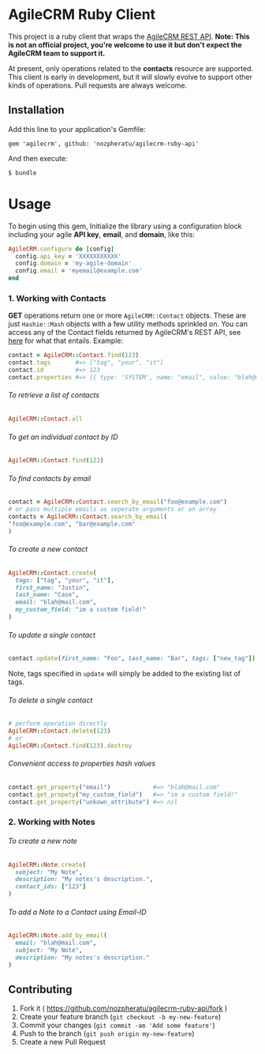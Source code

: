 AgileCRM Ruby Client
=================

This project is a ruby client that wraps the [AgileCRM REST API](https://www.agilecrm.com/api/rest). **Note: This is not an official project, you're welcome to use it but don't expect the AgileCRM team to support it.**

At present, only operations related to the **contacts** resource are supported. This client is early in development, but it will slowly evolve to support other kinds of operations. Pull requests are always welcome.

## Installation

Add this line to your application's Gemfile:

    gem 'agilecrm', github: 'nozpheratu/agilecrm-ruby-api'

And then execute:

    $ bundle

# Usage

To begin using this gem, Initialize the library using a configuration block including your agile **API key**, **email**, and **domain**, like this:

```ruby
AgileCRM.configure do |config|
  config.api_key = 'XXXXXXXXXXX'
  config.domain = 'my-agile-domain'
  config.email = 'myemail@example.com'
end
```

### 1. Working with Contacts

**GET** operations return one or more `AgileCRM::Contact` objects. These are just `Hashie::Mash` objects with a few utility methods sprinkled on. You can access any of the Contact fields returned by AgileCRM's REST API, see [here](https://www.agilecrm.com/api/rest#contact-fields) for what that entails. Example:
```ruby
contact = AgileCRM::Contact.find(123)
contact.tags       #=> ["tag", "your", "it"]
contact.id         #=> 123
contact.properties #=> [{ type: 'SYSTEM', name: "email", value: "blah@mail.com" }]
```

###### To retrieve a list of contacts
```ruby
AgileCRM::Contact.all
```

###### To get an individual contact by ID
```ruby
AgileCRM::Contact.find(123)
```

###### To find contacts by email
```ruby
contact = AgileCRM::Contact.search_by_email("foo@example.com")
# or pass multiple emails as seperate arguments or an array
contacts = AgileCRM::Contact.search_by_email(
"foo@example.com", "bar@example.com"
)
```

###### To create a new contact
```ruby
AgileCRM::Contact.create(
  tags: ["tag", "your", "it"],
  first_name: "Justin",
  last_name: "Case",
  email: "blah@mail.com",
  my_custom_field: "im a custom field!"
)
```

###### To update a single contact
```ruby
contact.update(first_name: "Foo", last_name: "Bar", tags: ["new_tag"])
```

Note, tags specified in `update` will simply be added to the existing list of tags.

###### To delete a single contact
```ruby
# perform operation directly
AgileCRM::Contact.delete(123)
# or
AgileCRM::Contact.find(123).destroy
```

###### Convenient access to properties hash values
```ruby
contact.get_property("email")            #=> "blah@mail.com"
contact.get_propety("my_custom_field")   #=> "im a custom field!"
contact.get_property("unkown_attribute") #=> nil
```

### 2. Working with Notes

###### To create a new note
```ruby
AgileCRM::Note.create(
  subject: "My Note",
  description: "My notes's description.",
  contact_ids: ["123"]
)
```

###### To add a Note to a Contact using Email-ID
```ruby
AgileCRM::Note.add_by_email(
  email: "blah@mail.com",
  subject: "My Note",
  description: "My notes's description."
)
```


## Contributing

1. Fork it ( https://github.com/nozpheratu/agilecrm-ruby-api/fork )
2. Create your feature branch (`git checkout -b my-new-feature`)
3. Commit your changes (`git commit -am 'Add some feature'`)
4. Push to the branch (`git push origin my-new-feature`)
5. Create a new Pull Request
